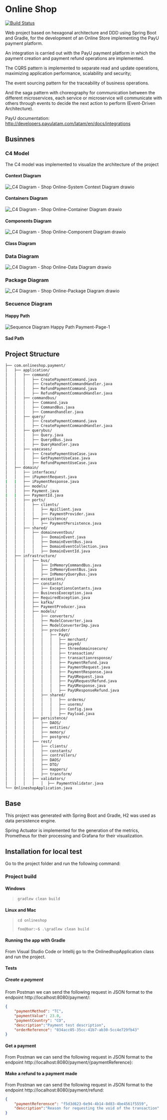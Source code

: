 # Online Shop

[![Build Status](https://travis-ci.org/joemccann/dillinger.svg?branch=master)](https://travis-ci.org/joemccann/dillinger)

Web project based on hexagonal architecture and DDD using Spring Boot and Gradle, for the development of an Online Store implementing the PayU payment platform.

An integration is carried out with the PayU payment platform in which the payment creation and payment refund operations are implemented.

The CQRS pattern is implemented to separate read and update operations, maximizing application performance, scalability and security;

The event sourcing pattern for the traceability of business operations.

And the saga pattern with choreography for communication between the different microservices, each service or microservice will communicate with others through events to decide the next action to perform (Event-Driven Architecture).

PayU documentation: http://developers.payulatam.com/latam/en/docs/integrations


## Businnes 

### C4 Model

The C4 model was implemented to visualize the architecture of the project

#### Context Diagram

![_C4 Diagram - Shop Online-System Context Diagram drawio](https://user-images.githubusercontent.com/23733231/158483457-be152422-13e3-43c1-941e-6e0d52716e76.png)

#### Containers  Diagram

![_C4 Diagram - Shop Online-Container Diagram drawio](https://user-images.githubusercontent.com/23733231/159053594-416c3577-b796-4bff-9f59-b7a724f9dbc3.png)

#### Components Diagram

![_C4 Diagram - Shop Online-Component Diagram drawio](https://user-images.githubusercontent.com/23733231/159053626-1ede5fa7-a127-48a0-a9fc-7df1fff04df5.png)

#### Class Diagram


### Data Diagram

![_C4 Diagram - Shop Online-Data Diagram drawio](https://user-images.githubusercontent.com/23733231/159053847-d4045d56-cfe1-4c45-8f30-5d9303e903eb.png)

### Package Diagram

![_C4 Diagram - Shop Online-Package Diagram drawio](https://user-images.githubusercontent.com/23733231/159053674-44a3c858-9615-4429-8ba4-76ac32bff59e.png)


### Secuence Diagram

#### Happy Path

![Sequence Diagram Happy Path Payment-Page-1](https://user-images.githubusercontent.com/23733231/159086163-71451f62-6bf9-4261-ba74-93ea7980b6f5.png)


#### Sad Path

## Project Structure

```bash
├── com.onlineshop.payment/
│   ├── application/
│   │   ├── command/
│   │   │   ├── CreatePaymentCommand.java
│   │   │   ├── CreatePaymentCommandHandler.java
│   │   │   ├── RefundPaymentCommand.java
│   │   │   ├── RefundPaymentCommandHandler.java
│   │   ├── commandbus/
│   │   │   ├── Command.java
│   │   │   ├── CommandBus.java
│   │   │   ├── Commandhandler.java
│   │   ├── query/
│   │   │   ├── CreatePaymentCommand.java
│   │   │   ├── CreatePaymentCommandHandler.java
│   │   ├── querybus/
│   │   │   ├── Query.java
│   │   │   ├── QuerydBus.java
│   │   │   ├── QueryHandler.java
│   │   ├── usecases/
│   │   │   ├── CreatePaymentUseCase.java
│   │   │   ├── GetPaymentUseCase.java
│   │   │   ├── RefundPaymentUseCase.java
│   ├── domain/
│   │   ├── interfaces/
│   │   ├── iPaymentRequest.java
|   |   ├── iPaymentResponse.java
│   │   ├── models/
│   │   ├── Payment.java
|   |   ├── PaymentId.java
│   │   ├── ports/
│   │   │   ├── clients/
│   │   │   │   ├── ApiClient.java
│   │   │   │   ├── PaymentProvider.java
│   │   │   ├── persistence/
│   │   │   │   ├── PaymentPersistence.java
│   │   ├── shared/
│   │   │   ├── domaineventbus/
│   │   │   │   ├── DomainEvent.java
│   │   │   │   ├── DomainEventBus.java
│   │   │   │   ├── DomainEventCollection.java
│   │   │   │   ├── DomainEventId.java
│   ├── infrastructure/
│   │   │   ├── bus/
│   │   │   │   ├── InMemoryCommandBus.java
│   │   │   │   ├── InMemoryEventBus.java
│   │   │   │   ├── InMemoryQueryBus.java
│   │   │   ├── exceptions/
│   │   │   ├── constants/
│   │   │   │   ├── ExceptionsContants.java
│   │   │   ├── BusinessExeception.java
│   │   │   ├── RequiredException.java
│   │   │   ├── kafka/
│   │   │   ├── PaymentProducer.java
│   │   │   ├── models/
│   │   │   │   ├── converters/
│   │   │   │   ├── ModelConverter.java
│   │   │   │   ├── ModelConverterImp.java
│   │   │   │   ├── provider/
│   │   │   │   │   ├── PayU/
│   │   │   │   │   │   ├── merchant/
│   │   │   │   │   │   ├── payed/
│   │   │   │   │   │   ├── threedomainsecure/
│   │   │   │   │   │   ├── transaction/
│   │   │   │   │   │   ├── transactionresponse/
│   │   │   │   │   │   ├── PaymentRefund.java
│   │   │   │   │   │   ├── PaymentRequest.java
│   │   │   │   │   │   ├── PaymentResponse.java
│   │   │   │   │   │   ├── PayURequest.java
│   │   │   │   │   │   ├── PayURequestRefund.java
│   │   │   │   │   │   ├── PayUResponse.java
│   │   │   │   │   │   ├── PayUResponseRefund.java
│   │   │   │   ├── shared/
│   │   │   │   │   │   ├── orderms/
│   │   │   │   │   │   ├── userms/
│   │   │   │   │   │   ├── Config.java
│   │   │   │   │   │   ├── Payload.java
│   │   │   ├── persistence/
│   │   │   │   ├── DAOS/
│   │   │   │   ├── entities/
│   │   │   │   ├── memory/
│   │   │   │   ├── postgres/
│   │   │   ├── rest/
│   │   │   │   ├── clients/
│   │   │   │   ├── constants/
│   │   │   │   ├── controllers/
│   │   │   │   ├── DAOS/
│   │   │   │   ├── DTO/
│   │   │   │   ├── mappers/
│   │   │   │   ├── transform/
│   │   │   ├── validators/
│   │   │   │   │  ├── PaymentValidator.java
└── OnlineshopApplication.java
```
## Base
This project was generated with Spring Boot and Gradle, H2 was used as data persistence engine.

Spring Actuator is implemented for the generation of the metrics, Prometheus for their processing and Grafana for their visualization.

## Installation for local test
  
Go to the project folder and run the following command:

### Project build
#### Windows
> ```gradlew clean build```
  
#### Linux and Mac
> ```cd onlineshop```
>  
> ```foo@bar:~$ .\gradlew clean build```

#### Running the app with Gradle
From Visual Studio Code or Intellij go to the OnlinedhopApplication class and run the project.

#### Tests

##### Create a payment

From Postman we can send the following request in JSON format to the endpoint http://localhost:8080/payment/:

```json
{
    "paymentMethod": "TC",
    "paymentValue": 23.0,
    "paymentCountry": "CO",
    "description":"Payment test description",
    "orderReference": "034acc05-35cc-41b7-ab30-5cc4e729fb43"
}
```

#### Get a payment

From Postman we can send the following request in JSON format to the endpoint http://localhost:8080/payment/{paymentReference}:


#### Make a refund to a payment made


From Postman we can send the following request in JSON format to the endpoint http://localhost:8080/payment/refund:

```json
{
    "paymentReferensce": "f5d3d623-6e94-4b14-8d83-4be4561f5559",
    "description":"Reason for requesting the void of the transaction"
}
```

